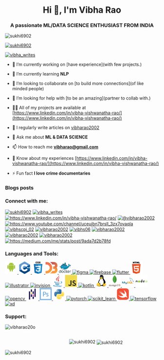 <h1 align="center">Hi 👋, I'm Vibha Rao</h1>
<h3 align="center">A passionate ML/DATA SCIENCE ENTHUSIAST FROM INDIA</h3>

<p align="left"> <img src="https://komarev.com/ghpvc/?username=sukhi6902&label=Profile%20views&color=0e75b6&style=flat" alt="sukhi6902" /> </p>

<p align="left"> <a href="https://github.com/ryo-ma/github-profile-trophy"><img src="https://github-profile-trophy.vercel.app/?username=sukhi6902" alt="sukhi6902" /></a> </p>

<p align="left"> <a href="https://twitter.com/vibha_writes" target="blank"><img src="https://img.shields.io/twitter/follow/vibha_writes?logo=twitter&style=for-the-badge" alt="vibha_writes" /></a> </p>

- 🔭 I’m currently working on [have experience](with few projects.)

- 🌱 I’m currently learning **NLP**

- 👯 I’m looking to collaborate on [to build more connections](of like minded people)

- 🤝 I’m looking for help with [to be an amazing](partner to collab with.)

- 👨‍💻 All of my projects are available at [https://www.linkedin.com/in/vibha-vishwanatha-rao/](https://www.linkedin.com/in/vibha-vishwanatha-rao/)

- 📝 I regularly write articles on [vibharao2002](vibharao2002)

- 💬 Ask me about **ML & DATA SCIENCE**

- 📫 How to reach me **vibharao@gmail.com**

- 📄 Know about my experiences [https://www.linkedin.com/in/vibha-vishwanatha-rao/](https://www.linkedin.com/in/vibha-vishwanatha-rao/)

- ⚡ Fun fact **I love crime documentaries**

### Blogs posts
<!-- BLOG-POST-LIST:START -->
<!-- BLOG-POST-LIST:END -->

<h3 align="left">Connect with me:</h3>
<p align="left">
<a href="https://codepen.io/sukhi6902" target="blank"><img align="center" src="https://raw.githubusercontent.com/rahuldkjain/github-profile-readme-generator/master/src/images/icons/Social/codepen.svg" alt="sukhi6902" height="30" width="40" /></a>
<a href="https://twitter.com/vibha_writes" target="blank"><img align="center" src="https://raw.githubusercontent.com/rahuldkjain/github-profile-readme-generator/master/src/images/icons/Social/twitter.svg" alt="vibha_writes" height="30" width="40" /></a>
<a href="https://linkedin.com/in/https://www.linkedin.com/in/vibha-vishwanatha-rao/" target="blank"><img align="center" src="https://raw.githubusercontent.com/rahuldkjain/github-profile-readme-generator/master/src/images/icons/Social/linked-in-alt.svg" alt="https://www.linkedin.com/in/vibha-vishwanatha-rao/" height="30" width="40" /></a>
<a href="https://medium.com/@vibharao2002" target="blank"><img align="center" src="https://raw.githubusercontent.com/rahuldkjain/github-profile-readme-generator/master/src/images/icons/Social/medium.svg" alt="@vibharao2002" height="30" width="40" /></a>
<a href="https://www.youtube.com/c/https://www.youtube.com/channel/uceujbn7brsll_3zx7ovaqla" target="blank"><img align="center" src="https://raw.githubusercontent.com/rahuldkjain/github-profile-readme-generator/master/src/images/icons/Social/youtube.svg" alt="https://www.youtube.com/channel/uceujbn7brsll_3zx7ovaqla" height="30" width="40" /></a>
<a href="https://www.codechef.com/users/vibhscpj_02" target="blank"><img align="center" src="https://cdn.jsdelivr.net/npm/simple-icons@3.1.0/icons/codechef.svg" alt="vibhscpj_02" height="30" width="40" /></a>
<a href="https://www.hackerrank.com/vibharao2002" target="blank"><img align="center" src="https://raw.githubusercontent.com/rahuldkjain/github-profile-readme-generator/master/src/images/icons/Social/hackerrank.svg" alt="vibharao2002" height="30" width="40" /></a>
<a href="https://codeforces.com/profile/vibhs06" target="blank"><img align="center" src="https://raw.githubusercontent.com/rahuldkjain/github-profile-readme-generator/master/src/images/icons/Social/codeforces.svg" alt="vibhs06" height="30" width="40" /></a>
<a href="https://www.leetcode.com/vibharao2002" target="blank"><img align="center" src="https://raw.githubusercontent.com/rahuldkjain/github-profile-readme-generator/master/src/images/icons/Social/leet-code.svg" alt="vibharao2002" height="30" width="40" /></a>
<a href="https://www.hackerearth.com/vibharao2002" target="blank"><img align="center" src="https://raw.githubusercontent.com/rahuldkjain/github-profile-readme-generator/master/src/images/icons/Social/hackerearth.svg" alt="vibharao2002" height="30" width="40" /></a>
<a href="https://auth.geeksforgeeks.org/user/vibharao2002" target="blank"><img align="center" src="https://raw.githubusercontent.com/rahuldkjain/github-profile-readme-generator/master/src/images/icons/Social/geeks-for-geeks.svg" alt="vibharao2002" height="30" width="40" /></a>
<a href="/https://medium.com/me/stats/post/9ada7d2b78fd" target="blank"><img align="center" src="https://raw.githubusercontent.com/rahuldkjain/github-profile-readme-generator/master/src/images/icons/Social/rss.svg" alt="https://medium.com/me/stats/post/9ada7d2b78fd" height="30" width="40" /></a>
</p>

<h3 align="left">Languages and Tools:</h3>
<p align="left"> <a href="https://developer.android.com" target="_blank" rel="noreferrer"> <img src="https://raw.githubusercontent.com/devicons/devicon/master/icons/android/android-original-wordmark.svg" alt="android" width="40" height="40"/> </a> <a href="https://www.w3schools.com/cpp/" target="_blank" rel="noreferrer"> <img src="https://raw.githubusercontent.com/devicons/devicon/master/icons/cplusplus/cplusplus-original.svg" alt="cplusplus" width="40" height="40"/> </a> <a href="https://www.w3schools.com/css/" target="_blank" rel="noreferrer"> <img src="https://raw.githubusercontent.com/devicons/devicon/master/icons/css3/css3-original-wordmark.svg" alt="css3" width="40" height="40"/> </a> <a href="https://d3js.org/" target="_blank" rel="noreferrer"> <img src="https://raw.githubusercontent.com/devicons/devicon/master/icons/d3js/d3js-original.svg" alt="d3js" width="40" height="40"/> </a> <a href="https://www.docker.com/" target="_blank" rel="noreferrer"> <img src="https://raw.githubusercontent.com/devicons/devicon/master/icons/docker/docker-original-wordmark.svg" alt="docker" width="40" height="40"/> </a> <a href="https://www.figma.com/" target="_blank" rel="noreferrer"> <img src="https://www.vectorlogo.zone/logos/figma/figma-icon.svg" alt="figma" width="40" height="40"/> </a> <a href="https://firebase.google.com/" target="_blank" rel="noreferrer"> <img src="https://www.vectorlogo.zone/logos/firebase/firebase-icon.svg" alt="firebase" width="40" height="40"/> </a> <a href="https://flutter.dev" target="_blank" rel="noreferrer"> <img src="https://www.vectorlogo.zone/logos/flutterio/flutterio-icon.svg" alt="flutter" width="40" height="40"/> </a> <a href="https://www.w3.org/html/" target="_blank" rel="noreferrer"> <img src="https://raw.githubusercontent.com/devicons/devicon/master/icons/html5/html5-original-wordmark.svg" alt="html5" width="40" height="40"/> </a> <a href="https://www.adobe.com/in/products/illustrator.html" target="_blank" rel="noreferrer"> <img src="https://www.vectorlogo.zone/logos/adobe_illustrator/adobe_illustrator-icon.svg" alt="illustrator" width="40" height="40"/> </a> <a href="https://www.invisionapp.com/" target="_blank" rel="noreferrer"> <img src="https://www.vectorlogo.zone/logos/invisionapp/invisionapp-icon.svg" alt="invision" width="40" height="40"/> </a> <a href="https://www.java.com" target="_blank" rel="noreferrer"> <img src="https://raw.githubusercontent.com/devicons/devicon/master/icons/java/java-original.svg" alt="java" width="40" height="40"/> </a> <a href="https://developer.mozilla.org/en-US/docs/Web/JavaScript" target="_blank" rel="noreferrer"> <img src="https://raw.githubusercontent.com/devicons/devicon/master/icons/javascript/javascript-original.svg" alt="javascript" width="40" height="40"/> </a> <a href="https://kotlinlang.org" target="_blank" rel="noreferrer"> <img src="https://www.vectorlogo.zone/logos/kotlinlang/kotlinlang-icon.svg" alt="kotlin" width="40" height="40"/> </a> <a href="https://www.linux.org/" target="_blank" rel="noreferrer"> <img src="https://raw.githubusercontent.com/devicons/devicon/master/icons/linux/linux-original.svg" alt="linux" width="40" height="40"/> </a> <a href="https://www.mongodb.com/" target="_blank" rel="noreferrer"> <img src="https://raw.githubusercontent.com/devicons/devicon/master/icons/mongodb/mongodb-original-wordmark.svg" alt="mongodb" width="40" height="40"/> </a> <a href="https://www.mysql.com/" target="_blank" rel="noreferrer"> <img src="https://raw.githubusercontent.com/devicons/devicon/master/icons/mysql/mysql-original-wordmark.svg" alt="mysql" width="40" height="40"/> </a> <a href="https://nodejs.org" target="_blank" rel="noreferrer"> <img src="https://raw.githubusercontent.com/devicons/devicon/master/icons/nodejs/nodejs-original-wordmark.svg" alt="nodejs" width="40" height="40"/> </a> <a href="https://opencv.org/" target="_blank" rel="noreferrer"> <img src="https://www.vectorlogo.zone/logos/opencv/opencv-icon.svg" alt="opencv" width="40" height="40"/> </a> <a href="https://pandas.pydata.org/" target="_blank" rel="noreferrer"> <img src="https://raw.githubusercontent.com/devicons/devicon/2ae2a900d2f041da66e950e4d48052658d850630/icons/pandas/pandas-original.svg" alt="pandas" width="40" height="40"/> </a> <a href="https://www.photoshop.com/en" target="_blank" rel="noreferrer"> <img src="https://raw.githubusercontent.com/devicons/devicon/master/icons/photoshop/photoshop-line.svg" alt="photoshop" width="40" height="40"/> </a> <a href="https://www.python.org" target="_blank" rel="noreferrer"> <img src="https://raw.githubusercontent.com/devicons/devicon/master/icons/python/python-original.svg" alt="python" width="40" height="40"/> </a> <a href="https://pytorch.org/" target="_blank" rel="noreferrer"> <img src="https://www.vectorlogo.zone/logos/pytorch/pytorch-icon.svg" alt="pytorch" width="40" height="40"/> </a> <a href="https://scikit-learn.org/" target="_blank" rel="noreferrer"> <img src="https://upload.wikimedia.org/wikipedia/commons/0/05/Scikit_learn_logo_small.svg" alt="scikit_learn" width="40" height="40"/> </a> <a href="https://developer.apple.com/swift/" target="_blank" rel="noreferrer"> <img src="https://raw.githubusercontent.com/devicons/devicon/master/icons/swift/swift-original.svg" alt="swift" width="40" height="40"/> </a> <a href="https://www.tensorflow.org" target="_blank" rel="noreferrer"> <img src="https://www.vectorlogo.zone/logos/tensorflow/tensorflow-icon.svg" alt="tensorflow" width="40" height="40"/> </a> <a href="https://www.adobe.com/products/xd.html" target="_blank" rel="noreferrer"> <img src="https://cdn.worldvectorlogo.com/logos/adobe-xd.svg" alt="xd" width="40" height="40"/> </a> </p>

<h3 align="left">Support:</h3>
<p><a href="https://www.buymeacoffee.com/vibharao20o"> <img align="left" src="https://cdn.buymeacoffee.com/buttons/v2/default-yellow.png" height="50" width="210" alt="vibharao20o" /></a></p><br><br>

<p><img align="left" src="https://github-readme-stats.vercel.app/api/top-langs?username=sukhi6902&show_icons=true&locale=en&layout=compact" alt="sukhi6902" /></p>

<p>&nbsp;<img align="center" src="https://github-readme-stats.vercel.app/api?username=sukhi6902&show_icons=true&locale=en" alt="sukhi6902" /></p>

<p><img align="center" src="https://github-readme-streak-stats.herokuapp.com/?user=sukhi6902&" alt="sukhi6902" /></p>

